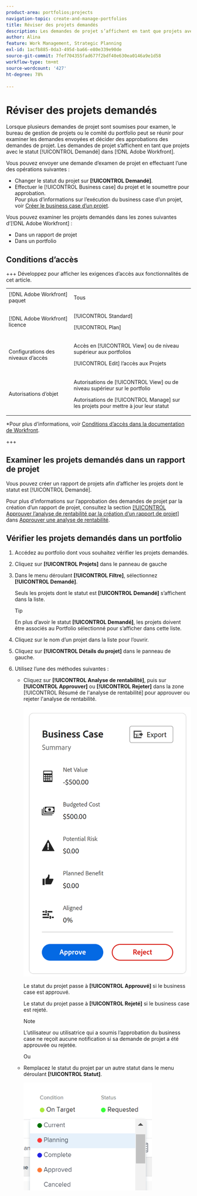 ```yaml
---
product-area: portfolios;projects
navigation-topic: create-and-manage-portfolios
title: Réviser des projets demandés
description: Les demandes de projet s’affichent en tant que projets avec le statut [!UICONTROL Demandé] dans Adobe Workfront. Cet article décrit comment examiner les demandes de projet.
author: Alina
feature: Work Management, Strategic Planning
exl-id: 1acfb885-0da3-495d-ba66-e80e339e90de
source-git-commit: 7fef704355fad677f2bdf40e630ea0146a9e1d58
workflow-type: tm+mt
source-wordcount: '427'
ht-degree: 78%

---
```


# Réviser des projets demandés

<!--Audited: 10/2025-->

Lorsque plusieurs demandes de projet sont soumises pour examen, le bureau de gestion de projets ou le comité du portfolio peut se réunir pour examiner les demandes envoyées et décider des approbations des demandes de projet. Les demandes de projet s’affichent en tant que projets avec le statut [!UICONTROL Demandé] dans [!DNL Adobe Workfront].

Vous pouvez envoyer une demande d’examen de projet en effectuant l’une des opérations suivantes :

* Changer le statut du projet sur **[!UICONTROL Demandé]**.
* Effectuer le [!UICONTROL Business case] du projet et le soumettre pour approbation.\
   Pour plus d’informations sur l’exécution du business case d’un projet, voir [Créer le business case d’un projet](../../../manage-work/projects/define-a-business-case/create-business-case.md).

Vous pouvez examiner les projets demandés dans les zones suivantes d’[!DNL Adobe Workfront] :

* Dans un rapport de projet
* Dans un portfolio

## Conditions d’accès

+++ Développez pour afficher les exigences d’accès aux fonctionnalités de cet article. 

<table style="table-layout:auto"> 
 <col> 
 <col> 
 <tbody> 
  <tr> 
   <td role="rowheader">[!DNL Adobe Workfront] paquet</td> 
   <td><p>Tous</p> </td> 
  </tr> 
  <tr> 
   <td role="rowheader">[!DNL Adobe Workfront] licence</td> 
   <td> <p>[!UICONTROL Standard] </p> 
   <p>[!UICONTROL Plan]</p> </td> 
  </tr> 
  <tr> 
   <td role="rowheader">Configurations des niveaux d’accès</td> 
   <td> <p>Accès en [!UICONTROL View] ou de niveau supérieur aux portfolios</p> <p>[!UICONTROL Edit] l’accès aux Projets</p>  </td> 
  </tr> 
  <tr> 
   <td role="rowheader">Autorisations d’objet</td> 
   <td> <p>Autorisations de [!UICONTROL View] ou de niveau supérieur sur le portfolio</p> <p>Autorisations de [!UICONTROL Manage] sur les projets pour mettre à jour leur statut</p>  </td> 
  </tr> 
 </tbody> 
</table>

*Pour plus d’informations, voir [Conditions d’accès dans la documentation de Workfront](/help/quicksilver/administration-and-setup/add-users/access-levels-and-object-permissions/access-level-requirements-in-documentation.md).

+++

<!--Old:

<table style="table-layout:auto"> 
 <col> 
 <col> 
 <tbody> 
  <tr> 
   <td role="rowheader">[!DNL Adobe Workfront] plan</td> 
   <td><p>Any</p> </td> 
  </tr> 
  <tr> 
   <td role="rowheader">[!DNL Adobe Workfront] license*</td> 
   <td> <p>[!UICONTROL Plan] </p> </td> 
  </tr> 
  <tr> 
   <td role="rowheader">Access level configurations</td> 
   <td> <p>[!UICONTROL View] access or higher to Portfolios</p> <p>[!UICONTROL Edit] access to Projects</p>  </td> 
  </tr> 
  <tr> 
   <td role="rowheader">Object permissions</td> 
   <td> <p>[!UICONTROL View] permissions or higher on the portfolio</p> <p>[!UICONTROL Manage] permissions on the projects to update their status</p>  </td> 
  </tr> 
 </tbody> 
</table>-->

## Examiner les projets demandés dans un rapport de projet

Vous pouvez créer un rapport de projets afin d’afficher les projets dont le statut est [!UICONTROL Demandé].

Pour plus d’informations sur l’approbation des demandes de projet par la création d’un rapport de projet, consultez la section [[!UICONTROL Approuver l’analyse de rentabilité par la création d’un rapport de projet]](../../../manage-work/projects/define-a-business-case/approve-business-case.md#build-a-report) dans [Approuver une analyse de rentabilité](../../../manage-work/projects/define-a-business-case/approve-business-case.md).

## Vérifier les projets demandés dans un portfolio

1. Accédez au portfolio dont vous souhaitez vérifier les projets demandés.
1. Cliquez sur **[!UICONTROL Projets]** dans le panneau de gauche
1. Dans le menu déroulant **[!UICONTROL Filtre]**, sélectionnez **[!UICONTROL Demandé]**.

   Seuls les projets dont le statut est **[!UICONTROL Demandé]** s’affichent dans la liste.

   >[!TIP]
   >
   > En plus d’avoir le statut **[!UICONTROL Demandé]**, les projets doivent être associés au Portfolio sélectionné pour s’afficher dans cette liste.

1. Cliquez sur le nom d’un projet dans la liste pour l’ouvrir.
1. Cliquez sur **[!UICONTROL Détails du projet]** dans le panneau de gauche.
1. Utilisez l’une des méthodes suivantes :

   * Cliquez sur **[!UICONTROL Analyse de rentabilité]**, puis sur **[!UICONTROL Approuver]** ou **[!UICONTROL Rejeter]** dans la zone [!UICONTROL Résumé de l&#39;analyse de rentabilité] pour approuver ou rejeter l&#39;analyse de rentabilité.

     ![approve_or_reject_business_case.png](assets/approve-or-reject-business-case-350x563.png)

     Le statut du projet passe à **[!UICONTROL Approuvé]** si le business case est approuvé.

     Le statut du projet passe à **[!UICONTROL Rejeté]** si le business case est rejeté.

     >[!NOTE]
     >
     >L’utilisateur ou utilisatrice qui a soumis l’approbation du business case ne reçoit aucune notification si sa demande de projet a été approuvée ou rejetée.

     Ou

   * Remplacez le statut du projet par un autre statut dans le menu déroulant **[!UICONTROL Statut]**.

     ![Modifier le statut du projet dans la liste déroulante](assets/project-status-change-from-drop-down-in-header-nwe-350x294.png)




